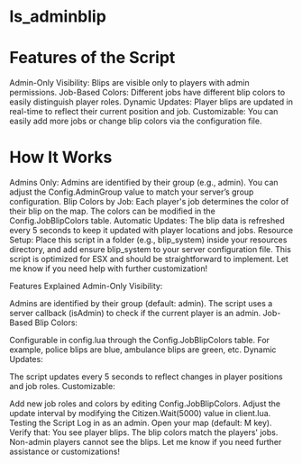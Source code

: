 # ls_adminblip

# Features of the Script
Admin-Only Visibility: Blips are visible only to players with admin permissions.
Job-Based Colors: Different jobs have different blip colors to easily distinguish player roles.
Dynamic Updates: Player blips are updated in real-time to reflect their current position and job.
Customizable: You can easily add more jobs or change blip colors via the configuration file.

# How It Works
Admins Only: Admins are identified by their group (e.g., admin). You can adjust the Config.AdminGroup value to match your server’s group configuration.
Blip Colors by Job: Each player's job determines the color of their blip on the map. The colors can be modified in the Config.JobBlipColors table.
Automatic Updates: The blip data is refreshed every 5 seconds to keep it updated with player locations and jobs.
Resource Setup: Place this script in a folder (e.g., blip_system) inside your resources directory, and add ensure blip_system to your server configuration file.
This script is optimized for ESX and should be straightforward to implement. Let me know if you need help with further customization!

Features Explained
Admin-Only Visibility:

Admins are identified by their group (default: admin).
The script uses a server callback (isAdmin) to check if the current player is an admin.
Job-Based Blip Colors:

Configurable in config.lua through the Config.JobBlipColors table.
For example, police blips are blue, ambulance blips are green, etc.
Dynamic Updates:

The script updates every 5 seconds to reflect changes in player positions and job roles.
Customizable:

Add new job roles and colors by editing Config.JobBlipColors.
Adjust the update interval by modifying the Citizen.Wait(5000) value in client.lua.
Testing the Script
Log in as an admin.
Open your map (default: M key).
Verify that:
You see player blips.
The blip colors match the players' jobs.
Non-admin players cannot see the blips.
Let me know if you need further assistance or customizations!



